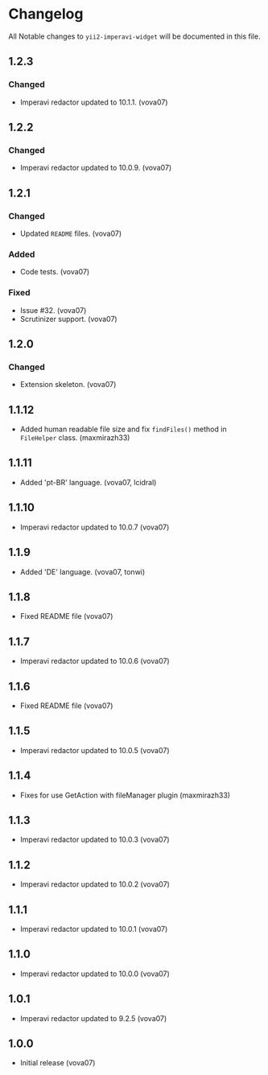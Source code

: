 # Changelog

All Notable changes to `yii2-imperavi-widget` will be documented in this file.

## 1.2.3

### Changed
- Imperavi redactor updated to 10.1.1. (vova07)

## 1.2.2

### Changed
- Imperavi redactor updated to 10.0.9. (vova07)

## 1.2.1

### Changed
- Updated `README` files. (vova07)

### Added
- Code tests. (vova07)

### Fixed
- Issue #32. (vova07)
- Scrutinizer support. (vova07) 

## 1.2.0

### Changed
- Extension skeleton. (vova07)

## 1.1.12
- Added human readable file size and fix `findFiles()` method in `FileHelper` class. (maxmirazh33)

## 1.1.11
- Added 'pt-BR' language. (vova07, lcidral)

## 1.1.10
- Imperavi redactor updated to 10.0.7 (vova07)

## 1.1.9
- Added 'DE' language. (vova07, tonwi)

## 1.1.8
- Fixed README file (vova07)

## 1.1.7
- Imperavi redactor updated to 10.0.6 (vova07)

## 1.1.6
- Fixed README file (vova07)

## 1.1.5
- Imperavi redactor updated to 10.0.5 (vova07)

## 1.1.4
- Fixes for use GetAction with fileManager plugin (maxmirazh33)

## 1.1.3
- Imperavi redactor updated to 10.0.3 (vova07)

## 1.1.2
- Imperavi redactor updated to 10.0.2 (vova07)

## 1.1.1
- Imperavi redactor updated to 10.0.1 (vova07)

## 1.1.0
- Imperavi redactor updated to 10.0.0 (vova07)

## 1.0.1
- Imperavi redactor updated to 9.2.5 (vova07)

## 1.0.0
- Initial release (vova07)